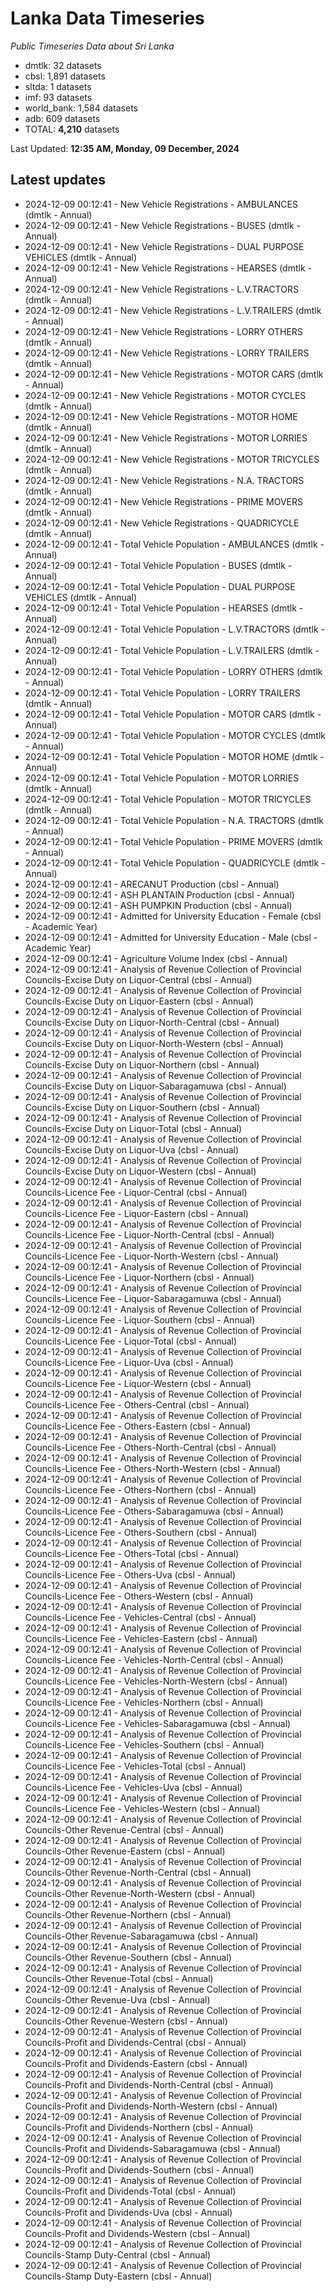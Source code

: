 # Lanka Data Timeseries
*Public Timeseries Data about Sri Lanka*

* dmtlk: 32 datasets
* cbsl: 1,891 datasets
* sltda: 1 datasets
* imf: 93 datasets
* world_bank: 1,584 datasets
* adb: 609 datasets
* TOTAL: **4,210** datasets

Last Updated: **12:35 AM, Monday, 09 December, 2024**

## Latest updates

* 2024-12-09 00:12:41 - New Vehicle Registrations - AMBULANCES (dmtlk - Annual)
* 2024-12-09 00:12:41 - New Vehicle Registrations - BUSES (dmtlk - Annual)
* 2024-12-09 00:12:41 - New Vehicle Registrations - DUAL PURPOSE VEHICLES (dmtlk - Annual)
* 2024-12-09 00:12:41 - New Vehicle Registrations - HEARSES (dmtlk - Annual)
* 2024-12-09 00:12:41 - New Vehicle Registrations - L.V.TRACTORS (dmtlk - Annual)
* 2024-12-09 00:12:41 - New Vehicle Registrations - L.V.TRAILERS (dmtlk - Annual)
* 2024-12-09 00:12:41 - New Vehicle Registrations - LORRY OTHERS (dmtlk - Annual)
* 2024-12-09 00:12:41 - New Vehicle Registrations - LORRY TRAILERS (dmtlk - Annual)
* 2024-12-09 00:12:41 - New Vehicle Registrations - MOTOR CARS (dmtlk - Annual)
* 2024-12-09 00:12:41 - New Vehicle Registrations - MOTOR CYCLES (dmtlk - Annual)
* 2024-12-09 00:12:41 - New Vehicle Registrations - MOTOR HOME (dmtlk - Annual)
* 2024-12-09 00:12:41 - New Vehicle Registrations - MOTOR LORRIES (dmtlk - Annual)
* 2024-12-09 00:12:41 - New Vehicle Registrations - MOTOR TRICYCLES (dmtlk - Annual)
* 2024-12-09 00:12:41 - New Vehicle Registrations - N.A. TRACTORS (dmtlk - Annual)
* 2024-12-09 00:12:41 - New Vehicle Registrations - PRIME MOVERS (dmtlk - Annual)
* 2024-12-09 00:12:41 - New Vehicle Registrations - QUADRICYCLE (dmtlk - Annual)
* 2024-12-09 00:12:41 - Total Vehicle Population - AMBULANCES (dmtlk - Annual)
* 2024-12-09 00:12:41 - Total Vehicle Population - BUSES (dmtlk - Annual)
* 2024-12-09 00:12:41 - Total Vehicle Population - DUAL PURPOSE VEHICLES (dmtlk - Annual)
* 2024-12-09 00:12:41 - Total Vehicle Population - HEARSES (dmtlk - Annual)
* 2024-12-09 00:12:41 - Total Vehicle Population - L.V.TRACTORS (dmtlk - Annual)
* 2024-12-09 00:12:41 - Total Vehicle Population - L.V.TRAILERS (dmtlk - Annual)
* 2024-12-09 00:12:41 - Total Vehicle Population - LORRY OTHERS (dmtlk - Annual)
* 2024-12-09 00:12:41 - Total Vehicle Population - LORRY TRAILERS (dmtlk - Annual)
* 2024-12-09 00:12:41 - Total Vehicle Population - MOTOR CARS (dmtlk - Annual)
* 2024-12-09 00:12:41 - Total Vehicle Population - MOTOR CYCLES (dmtlk - Annual)
* 2024-12-09 00:12:41 - Total Vehicle Population - MOTOR HOME (dmtlk - Annual)
* 2024-12-09 00:12:41 - Total Vehicle Population - MOTOR LORRIES (dmtlk - Annual)
* 2024-12-09 00:12:41 - Total Vehicle Population - MOTOR TRICYCLES (dmtlk - Annual)
* 2024-12-09 00:12:41 - Total Vehicle Population - N.A. TRACTORS (dmtlk - Annual)
* 2024-12-09 00:12:41 - Total Vehicle Population - PRIME MOVERS (dmtlk - Annual)
* 2024-12-09 00:12:41 - Total Vehicle Population - QUADRICYCLE (dmtlk - Annual)
* 2024-12-09 00:12:41 - ARECANUT Production (cbsl - Annual)
* 2024-12-09 00:12:41 - ASH PLANTAIN Production (cbsl - Annual)
* 2024-12-09 00:12:41 - ASH PUMPKIN Production (cbsl - Annual)
* 2024-12-09 00:12:41 - Admitted for University Education - Female (cbsl - Academic Year)
* 2024-12-09 00:12:41 - Admitted for University Education - Male (cbsl - Academic Year)
* 2024-12-09 00:12:41 - Agriculture Volume Index (cbsl - Annual)
* 2024-12-09 00:12:41 - Analysis of Revenue Collection of Provincial Councils-Excise Duty on Liquor-Central (cbsl - Annual)
* 2024-12-09 00:12:41 - Analysis of Revenue Collection of Provincial Councils-Excise Duty on Liquor-Eastern (cbsl - Annual)
* 2024-12-09 00:12:41 - Analysis of Revenue Collection of Provincial Councils-Excise Duty on Liquor-North-Central (cbsl - Annual)
* 2024-12-09 00:12:41 - Analysis of Revenue Collection of Provincial Councils-Excise Duty on Liquor-North-Western (cbsl - Annual)
* 2024-12-09 00:12:41 - Analysis of Revenue Collection of Provincial Councils-Excise Duty on Liquor-Northern (cbsl - Annual)
* 2024-12-09 00:12:41 - Analysis of Revenue Collection of Provincial Councils-Excise Duty on Liquor-Sabaragamuwa (cbsl - Annual)
* 2024-12-09 00:12:41 - Analysis of Revenue Collection of Provincial Councils-Excise Duty on Liquor-Southern (cbsl - Annual)
* 2024-12-09 00:12:41 - Analysis of Revenue Collection of Provincial Councils-Excise Duty on Liquor-Total (cbsl - Annual)
* 2024-12-09 00:12:41 - Analysis of Revenue Collection of Provincial Councils-Excise Duty on Liquor-Uva (cbsl - Annual)
* 2024-12-09 00:12:41 - Analysis of Revenue Collection of Provincial Councils-Excise Duty on Liquor-Western (cbsl - Annual)
* 2024-12-09 00:12:41 - Analysis of Revenue Collection of Provincial Councils-Licence Fee - Liquor-Central (cbsl - Annual)
* 2024-12-09 00:12:41 - Analysis of Revenue Collection of Provincial Councils-Licence Fee - Liquor-Eastern (cbsl - Annual)
* 2024-12-09 00:12:41 - Analysis of Revenue Collection of Provincial Councils-Licence Fee - Liquor-North-Central (cbsl - Annual)
* 2024-12-09 00:12:41 - Analysis of Revenue Collection of Provincial Councils-Licence Fee - Liquor-North-Western (cbsl - Annual)
* 2024-12-09 00:12:41 - Analysis of Revenue Collection of Provincial Councils-Licence Fee - Liquor-Northern (cbsl - Annual)
* 2024-12-09 00:12:41 - Analysis of Revenue Collection of Provincial Councils-Licence Fee - Liquor-Sabaragamuwa (cbsl - Annual)
* 2024-12-09 00:12:41 - Analysis of Revenue Collection of Provincial Councils-Licence Fee - Liquor-Southern (cbsl - Annual)
* 2024-12-09 00:12:41 - Analysis of Revenue Collection of Provincial Councils-Licence Fee - Liquor-Total (cbsl - Annual)
* 2024-12-09 00:12:41 - Analysis of Revenue Collection of Provincial Councils-Licence Fee - Liquor-Uva (cbsl - Annual)
* 2024-12-09 00:12:41 - Analysis of Revenue Collection of Provincial Councils-Licence Fee - Liquor-Western (cbsl - Annual)
* 2024-12-09 00:12:41 - Analysis of Revenue Collection of Provincial Councils-Licence Fee - Others-Central (cbsl - Annual)
* 2024-12-09 00:12:41 - Analysis of Revenue Collection of Provincial Councils-Licence Fee - Others-Eastern (cbsl - Annual)
* 2024-12-09 00:12:41 - Analysis of Revenue Collection of Provincial Councils-Licence Fee - Others-North-Central (cbsl - Annual)
* 2024-12-09 00:12:41 - Analysis of Revenue Collection of Provincial Councils-Licence Fee - Others-North-Western (cbsl - Annual)
* 2024-12-09 00:12:41 - Analysis of Revenue Collection of Provincial Councils-Licence Fee - Others-Northern (cbsl - Annual)
* 2024-12-09 00:12:41 - Analysis of Revenue Collection of Provincial Councils-Licence Fee - Others-Sabaragamuwa (cbsl - Annual)
* 2024-12-09 00:12:41 - Analysis of Revenue Collection of Provincial Councils-Licence Fee - Others-Southern (cbsl - Annual)
* 2024-12-09 00:12:41 - Analysis of Revenue Collection of Provincial Councils-Licence Fee - Others-Total (cbsl - Annual)
* 2024-12-09 00:12:41 - Analysis of Revenue Collection of Provincial Councils-Licence Fee - Others-Uva (cbsl - Annual)
* 2024-12-09 00:12:41 - Analysis of Revenue Collection of Provincial Councils-Licence Fee - Others-Western (cbsl - Annual)
* 2024-12-09 00:12:41 - Analysis of Revenue Collection of Provincial Councils-Licence Fee - Vehicles-Central (cbsl - Annual)
* 2024-12-09 00:12:41 - Analysis of Revenue Collection of Provincial Councils-Licence Fee - Vehicles-Eastern (cbsl - Annual)
* 2024-12-09 00:12:41 - Analysis of Revenue Collection of Provincial Councils-Licence Fee - Vehicles-North-Central (cbsl - Annual)
* 2024-12-09 00:12:41 - Analysis of Revenue Collection of Provincial Councils-Licence Fee - Vehicles-North-Western (cbsl - Annual)
* 2024-12-09 00:12:41 - Analysis of Revenue Collection of Provincial Councils-Licence Fee - Vehicles-Northern (cbsl - Annual)
* 2024-12-09 00:12:41 - Analysis of Revenue Collection of Provincial Councils-Licence Fee - Vehicles-Sabaragamuwa (cbsl - Annual)
* 2024-12-09 00:12:41 - Analysis of Revenue Collection of Provincial Councils-Licence Fee - Vehicles-Southern (cbsl - Annual)
* 2024-12-09 00:12:41 - Analysis of Revenue Collection of Provincial Councils-Licence Fee - Vehicles-Total (cbsl - Annual)
* 2024-12-09 00:12:41 - Analysis of Revenue Collection of Provincial Councils-Licence Fee - Vehicles-Uva (cbsl - Annual)
* 2024-12-09 00:12:41 - Analysis of Revenue Collection of Provincial Councils-Licence Fee - Vehicles-Western (cbsl - Annual)
* 2024-12-09 00:12:41 - Analysis of Revenue Collection of Provincial Councils-Other Revenue-Central (cbsl - Annual)
* 2024-12-09 00:12:41 - Analysis of Revenue Collection of Provincial Councils-Other Revenue-Eastern (cbsl - Annual)
* 2024-12-09 00:12:41 - Analysis of Revenue Collection of Provincial Councils-Other Revenue-North-Central (cbsl - Annual)
* 2024-12-09 00:12:41 - Analysis of Revenue Collection of Provincial Councils-Other Revenue-North-Western (cbsl - Annual)
* 2024-12-09 00:12:41 - Analysis of Revenue Collection of Provincial Councils-Other Revenue-Northern (cbsl - Annual)
* 2024-12-09 00:12:41 - Analysis of Revenue Collection of Provincial Councils-Other Revenue-Sabaragamuwa (cbsl - Annual)
* 2024-12-09 00:12:41 - Analysis of Revenue Collection of Provincial Councils-Other Revenue-Southern (cbsl - Annual)
* 2024-12-09 00:12:41 - Analysis of Revenue Collection of Provincial Councils-Other Revenue-Total (cbsl - Annual)
* 2024-12-09 00:12:41 - Analysis of Revenue Collection of Provincial Councils-Other Revenue-Uva (cbsl - Annual)
* 2024-12-09 00:12:41 - Analysis of Revenue Collection of Provincial Councils-Other Revenue-Western (cbsl - Annual)
* 2024-12-09 00:12:41 - Analysis of Revenue Collection of Provincial Councils-Profit and Dividends-Central (cbsl - Annual)
* 2024-12-09 00:12:41 - Analysis of Revenue Collection of Provincial Councils-Profit and Dividends-Eastern (cbsl - Annual)
* 2024-12-09 00:12:41 - Analysis of Revenue Collection of Provincial Councils-Profit and Dividends-North-Central (cbsl - Annual)
* 2024-12-09 00:12:41 - Analysis of Revenue Collection of Provincial Councils-Profit and Dividends-North-Western (cbsl - Annual)
* 2024-12-09 00:12:41 - Analysis of Revenue Collection of Provincial Councils-Profit and Dividends-Northern (cbsl - Annual)
* 2024-12-09 00:12:41 - Analysis of Revenue Collection of Provincial Councils-Profit and Dividends-Sabaragamuwa (cbsl - Annual)
* 2024-12-09 00:12:41 - Analysis of Revenue Collection of Provincial Councils-Profit and Dividends-Southern (cbsl - Annual)
* 2024-12-09 00:12:41 - Analysis of Revenue Collection of Provincial Councils-Profit and Dividends-Total (cbsl - Annual)
* 2024-12-09 00:12:41 - Analysis of Revenue Collection of Provincial Councils-Profit and Dividends-Uva (cbsl - Annual)
* 2024-12-09 00:12:41 - Analysis of Revenue Collection of Provincial Councils-Profit and Dividends-Western (cbsl - Annual)
* 2024-12-09 00:12:41 - Analysis of Revenue Collection of Provincial Councils-Stamp Duty-Central (cbsl - Annual)
* 2024-12-09 00:12:41 - Analysis of Revenue Collection of Provincial Councils-Stamp Duty-Eastern (cbsl - Annual)
